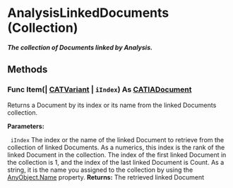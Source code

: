 # AnalysisLinkedDocuments (Collection)

**_The collection of Documents linked by Analysis._**

## Methods

### Func **Item**(| [CATVariant](../System/typedef_CATVariant_20656.md) | `iIndex`) As [CATIADocument](../InfInterfaces/interface_Document_14456.md)

   Returns a Document by its index or its name from the linked Documents collection.

**Parameters:**

` iIndex`      The index or the name of the linked Document to retrieve from the collection of linked Documents. As a numerics, this index is the rank of the linked Document in the collection. The index of the first linked Document in the collection is 1, and the index of the last linked Document is Count. As a string, it is the name you assigned to the collection by using the
[AnyObject.Name](../System/interface_AnyObject_17321.htm#Name) property.  **Returns:**      The retrieved linked Document
